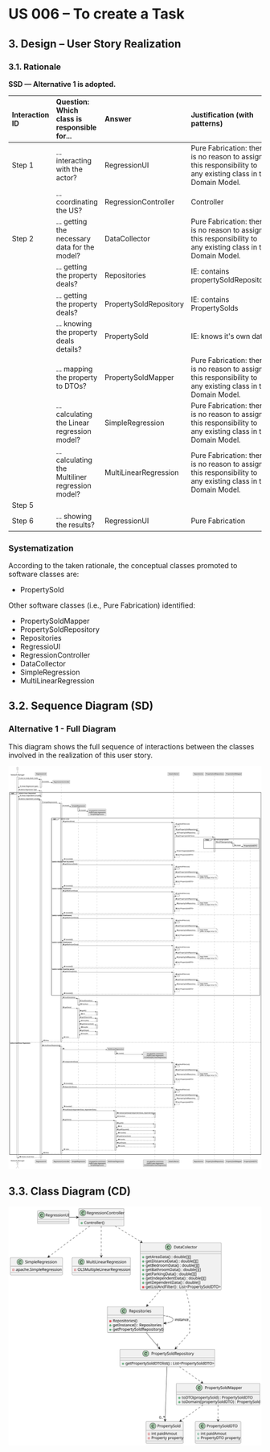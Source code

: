 # US 006 – To create a Task 

## 3. Design – User Story Realization 

### 3.1. Rationale

**SSD — Alternative 1 is adopted.**

| Interaction ID | Question: Which class is responsible for...      | Answer                 | Justification (with patterns)                                                                                 |
|:---------------|:-------------------------------------------------|:-----------------------|:--------------------------------------------------------------------------------------------------------------|
| Step 1         | ... interacting with the actor?                  | RegressionUI           | Pure Fabrication: there is no reason to assign this responsibility to any existing class in the Domain Model. |
|                | ... coordinating the US?                         | RegressionController   | Controller                                                                                                    |
| Step 2         | ... getting the necessary data for the model?    | DataCollector          | Pure Fabrication: there is no reason to assign this responsibility to any existing class in the Domain Model. |
|                | ... getting the property deals?                  | Repositories           | IE: contains propertySoldRepository                                                                           |
|                | ... getting the property deals?                  | PropertySoldRepository | IE: contains PropertySolds                                                                                    |
|                | ... knowing the property deals details?          | PropertySold           | IE: knows it's own data                                                                                       |
|                | ... mapping the property to DTOs?                | PropertySoldMapper     | Pure Fabrication: there is no reason to assign this responsibility to any existing class in the Domain Model. |
|                | ... calculating the Linear regression model?     | SimpleRegression       | Pure Fabrication: there is no reason to assign this responsibility to any existing class in the Domain Model. |
|                | ... calculating the Multiliner regression model? | MultiLinearRegression  | Pure Fabrication: there is no reason to assign this responsibility to any existing class in the Domain Model. |
| Step 5         |                                                  |                        |                                                                                                               |
| Step 6         | ... showing the results?                         | RegressionUI           | Pure Fabrication                                                                                              |


### Systematization ##

According to the taken rationale, the conceptual classes promoted to software classes are: 

 * PropertySold

Other software classes (i.e., Pure Fabrication) identified: 

 * PropertySoldMapper
 * PropertySoldRepository
 * Repositories
 * RegressioUI
 * RegressionController
 * DataCollector
 * SimpleRegression
 * MultiLinearRegression


## 3.2. Sequence Diagram (SD)

### Alternative 1 - Full Diagram

This diagram shows the full sequence of interactions between the classes involved in the realization of this user story.

![Sequence Diagram - Full](svg/us018-sequence-diagram-full.svg)

## 3.3. Class Diagram (CD)

![Class Diagram](svg/us018-class-diagram.svg)